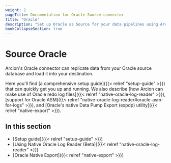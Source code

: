 ```yaml
---
weight: 2
pageTitle: Documentation for Oracle Source connector
title: "Oracle"
description: "Set up Oracle as Source for your data pipelines using Arcion Oracle connector, supporting Oracle redo log, Data Pump Export utility, and more."
bookCollapseSection: true
---
```


# Source Oracle

Arcion's Oracle connector can replicate data from your Oracle source database and load it into your destination. 

Here you'll find [a comprehensive setup guide]({{< relref "setup-guide" >}}) that can quickly get you up and running. We also describe [how Arcion can make use of Oracle redo log files]({{< relref "native-oracle-log-reader" >}}), [support for Oracle ASM]({{< relref "native-oracle-log-reader#oracle-asm-for-logs" >}}), and [Oracle's native Data Pump Export (expdp) utility]({{< relref "native-export" >}}).

## In this section

- [Setup guide]({{< relref "setup-guide" >}})
- [Using Native Oracle Log Reader (Beta)]({{< relref "native-oracle-log-reader" >}})
- [Oracle Native Export]({{< relref "native-export" >}})
